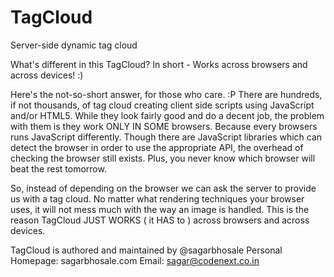 TagCloud
========
Server-side dynamic tag cloud

What's different in this TagCloud?
  In short - Works across browsers and across devices! :)

Here's the not-so-short answer, for those who care. :P
  There are hundreds, if not thousands, of tag cloud creating client side scripts using JavaScript and/or HTML5. While they look fairly good and do a decent job, the problem with them is they work ONLY IN SOME browsers. Because every browsers runs JavaScript differently. Though there are JavaScript libraries which can detect the browser in order to use the appropriate API, the overhead of checking the browser still exists. Plus, you never know which browser will beat the rest tomorrow.

  So, instead of depending on the browser we can ask the server to provide us with a tag cloud. No matter what rendering techniques your browser uses, it will not mess much with the way an image is handled. This is the reason TagCloud JUST WORKS ( it HAS to ) across browsers and across devices.

TagCloud is authored and maintained by @sagarbhosale
Personal Homepage:  sagarbhosale.com
Email: sagar@codenext.co.in
